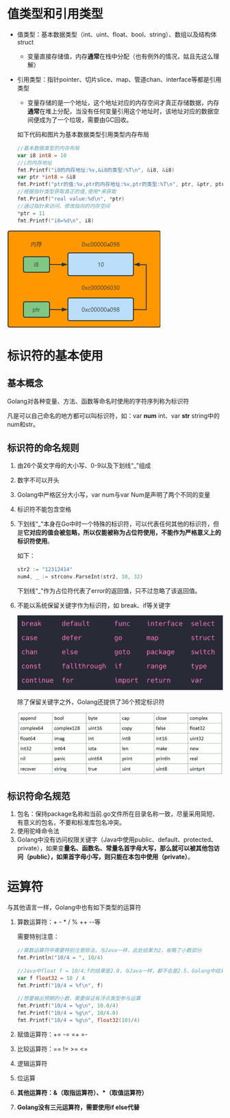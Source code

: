 # 值类型和引用类型

- 值类型：基本数据类型（int、uint、float、bool、string）、数组以及结构体struct

  - 变量直接存储值，内存**通常**在栈中分配（也有例外的情况，姑且先这么理解）

- 引用类型：指针pointer、切片slice、map、管道chan、interface等都是引用类型

  - 变量存储的是一个地址，这个地址对应的内存空间才真正存储数据，内存**通常**在堆上分配，当没有任何变量引用这个地址时，该地址对应的数据空间便成为了一个垃圾，需要由GC回收。

  如下代码和图片为基本数据类型引用类型内存布局

  ```go
  //基本数据类型的内存布局
  var i8 int8 = 10
  //i的内存地址
  fmt.Printf("i8的内存地址:%v,&i8的类型:%T\n", &i8, &i8)
  var ptr *int8 = &i8
  fmt.Printf("ptr的值:%v,ptr的内存地址:%v,ptr的类型:%T\n", ptr, &ptr, ptr)
  //根据指针类型获取真正的值,使用*来获取
  fmt.Printf("real value:%d\n", *ptr)
  //通过指针来访问、修改指向的内存空间
  *ptr = 11
  fmt.Printf("i8=%d\n", i8)
  ```

![image-20210822212446151](https://github.com/LeoLeeWithWarmPants/golangStudy/blob/main/static/img/image-20210822212446151.png?raw=true)

# 标识符的基本使用

## 基本概念

Golang对各种变量、方法、函数等命名时使用的字符序列称为标识符

凡是可以自己命名的地方都可以叫标识符，如：var **num** int、var **str** string中的num和str。

## 标识符的命名规则

1. 由26个英文字母的大小写、0-9以及下划线“_”组成

2. 数字不可以开头

3. Golang中严格区分大小写，var num与var Num是声明了两个不同的变量

4. 标识符不能包含空格

5. 下划线“_”本身在Go中时一个特殊的标识符，可以代表任何其他的标识符，但是**它对应的值会被忽略，所以仅能被称为占位符使用，不能作为严格意义上的标识符使用**。

   如下：

   ```go
   str2 := "12312414"
   num4, _ := strconv.ParseInt(str2, 10, 32)
   ```

   下划线“_”作为占位符代表了error的返回值，只不过忽略了该返回值。

6. 不能以系统保留关键字作为标识符，如 break、if等关键字

   ![image-20210822215207613](https://github.com/LeoLeeWithWarmPants/golangStudy/blob/main/static/img/image-20210822215207613.png?raw=true)

   除了保留关键字之外，Golang还提供了36个预定标识符

   ![image-20210822220755855](https://github.com/LeoLeeWithWarmPants/golangStudy/blob/main/static/img/image-20210822220755855.png?raw=true)

## 标识符命名规范

1. 包名：保持package名称和当前.go文件所在目录名称一致，尽量采用简短、有意义的包名，不要和标准库包名冲突。
2. 使用驼峰命令法
3. Golang中没有访问权限关键字（Java中使用public、default、protected、private），如果变**量名、函数名、常量名首字母大写，那么就可以被其他包访问（public），如果首字母小写，则只能在本包中使用（private）**。

# 运算符

与其他语言一样，Golang中也有如下类型的运算符

1. 算数运算符：+ - * / % ++ --等

   需要特别注意：

   ```go
   //算数运算符中需要特别注意除法，与Java一样，此处结果为2，省略了小数部分
   fmt.Println("10/4 = ", 10/4)
   ```

   ```go
   //Java中float f = 10/4;f的结果是2.0，与Java一样，都不会是2.5，Golang中结果是2.000000
   var f float32 = 10 / 4
   fmt.Printf("10/4 = %f\n", f)
   ```

   ```go
   //想要输出预期的小数，需要保证有浮点类型参与运算
   fmt.Printf("10/4 = %g\n", 10.0/4)
   fmt.Printf("10/4 = %g\n", 10/4.0)
   fmt.Printf("10/4 = %g\n", float32(10)/4)
   ```

2. 赋值运算符：+= -= =+ =-

3. 比较运算符：== != >= <=

4. 逻辑运算符

5. 位运算

6. **其他运算符：&（取指运算符）、*（取值运算符）**

7. **Golang没有三元运算符，需要使用if else代替**

